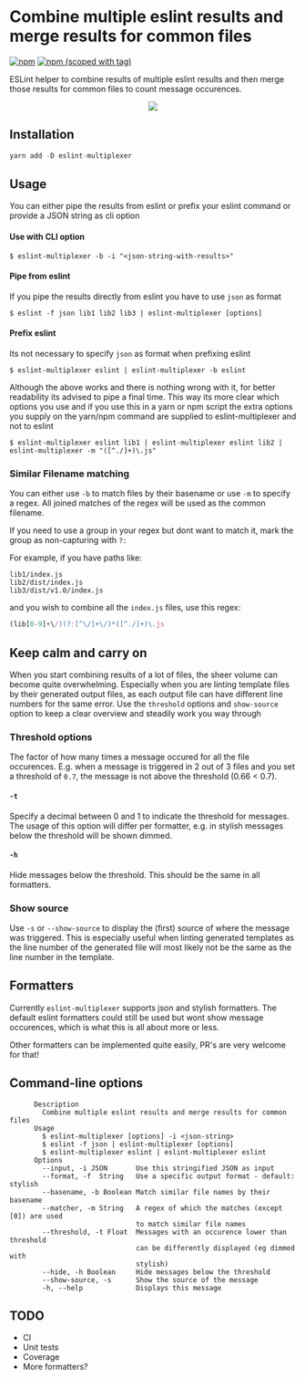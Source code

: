 # Combine multiple eslint results and merge results for common files
<!-- a href="https://travis-ci.org/pimlie/eslint-multiplexer"><img src="https://api.travis-ci.org/pimlie/eslint-multiplexer.svg" alt="Build Status"></a -->
<!-- a href="https://ci.appveyor.com/project/pimlie/eslint-multiplexer"><img src="https://ci.appveyor.com/api/projects/status/l1hkfevo53tg0g9d?svg=true" alt="Windows Build Status"></a -->
<!-- a href="https://codecov.io/gh/pimlie/eslint-multiplexer"><img src="https://img.shields.io/codecov/c/github/pimlie/eslint-multiplexer/master.svg" alt="Coverage Status"></a -->
[![npm](https://img.shields.io/npm/dt/eslint-multiplexer.svg)](https://www.npmjs.com/package/eslint-multiplexer)
[![npm (scoped with tag)](https://img.shields.io/npm/v/eslint-multiplexer/latest.svg)](https://www.npmjs.com/package/eslint-multiplexer)

ESLint helper to combine results of multiple eslint results and then merge those results for common files to count message occurences.

<center><img src="https://user-images.githubusercontent.com/1067403/46256342-b3ceed00-c4a9-11e8-9cfd-df6dafdd3146.png"/></center>

## Installation

```js
yarn add -D eslint-multiplexer
```

## Usage

You can either pipe the results from eslint or prefix your eslint command or provide a JSON string as cli option

#### Use with CLI option
```
$ eslint-multiplexer -b -i "<json-string-with-results>"
```

#### Pipe from eslint
If you pipe the results directly from eslint you have to use `json` as format
```
$ eslint -f json lib1 lib2 lib3 | eslint-multiplexer [options]
```

#### Prefix eslint
Its not necessary to specify `json` as format when prefixing eslint
```
$ eslint-multiplexer eslint | eslint-multiplexer -b eslint
```

Although the above works and there is nothing wrong with it, for better readability its advised to pipe a final time. This way its more clear which options you use and if you use this in a yarn or npm script the extra options you supply on the yarn/npm command are supplied to eslint-multiplexer and not to eslint

```
$ eslint-multiplexer eslint lib1 | eslint-multiplexer eslint lib2 | eslint-multiplexer -m "([^./]+)\.js"

```

### Similar Filename matching

You can either use `-b` to match files by their basename or use `-m` to specify a regex. All joined matches of the regex will be used as the common filename.

If you need to use a group in your regex but dont want to match it, mark the group as non-capturing with `?:`

For example, if you have paths like:
```
lib1/index.js
lib2/dist/index.js
lib3/dist/v1.0/index.js
```

and you wish to combine all the `index.js` files, use this regex:
```js
(lib[0-9]+\/)(?:[^\/]+\/)*([^./]+)\.js
```

## Keep calm and carry on

When you start combining results of a lot of files, the sheer volume can become quite overwhelming. Especially when you are linting template files by their generated output files, as each output file can have different line numbers for the same error. Use the `threshold` options and `show-source` option to keep a clear overview and steadily work you way through

### Threshold options
The factor of how many times a message occured for all the file occurences. E.g. when a message is triggered in 2 out of 3 files and you set a threshold of `0.7`, the message is not above the threshold (0.66 < 0.7).

#### `-t`
Specify a decimal between 0 and 1 to indicate the threshold for messages. The usage of this option will differ per formatter, e.g. in stylish messages below the threshold will be shown dimmed.

#### `-h`
Hide messages below the threshold. This should be the same in all formatters.

### Show source
Use `-s` or `--show-source` to display the (first) source of where the message was triggered. This is especially useful when linting generated templates as the line number of the generated file will most likely not be the same as the line number in the template.


## Formatters

Currently `eslint-multiplexer` supports json and stylish formatters. The default eslint formatters could still be used but wont show message occurences, which is what this is all about more or less. 

Other formatters can be implemented quite easily, PR's are very welcome for that!

## Command-line options

```
      Description
        Combine multiple eslint results and merge results for common files
      Usage
        $ eslint-multiplexer [options] -i <json-string>
        $ eslint -f json | eslint-multiplexer [options]
        $ eslint-multiplexer eslint | eslint-multiplexer eslint
      Options
        --input, -i JSON       Use this stringified JSON as input
        --format, -f  String   Use a specific output format - default: stylish
        --basename, -b Boolean Match similar file names by their basename
        --matcher, -m String   A regex of which the matches (except [0]) are used
                               to match similar file names
        --threshold, -t Float  Messages with an occurence lower than threshold
                               can be differently displayed (eg dimmed with
                               stylish)
        --hide, -h Boolean     Hide messages below the threshold
        --show-source, -s      Show the source of the message
        -h, --help             Displays this message
```

## TODO
- CI
- Unit tests
- Coverage
- More formatters?
